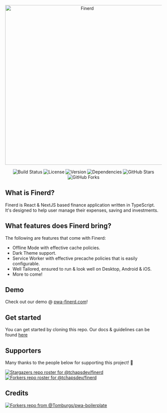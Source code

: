 <p align="center">
    <img
      width="512px"
      alt="Finerd"
      src="https://github.com/Tomburgs/pwa-boilerplate/raw/master/docs/pwa-finerd.png"
    />
</div>
<p align="center">
    <img alt="Build Status" src="https://github.com/tomburgs/pwa-boilerplate/workflows/Build/badge.svg">
    <img alt="License" src="https://img.shields.io/github/license/Tomburgs/pwa-boilerplate?label=License">
    <img alt="Version" src="https://img.shields.io/github/package-json/v/Tomburgs/pwa-boilerplate?label=Version">
    <img alt="Dependencies" src="https://img.shields.io/david/Tomburgs/pwa-boilerplate?label=Dependencies">
    <img alt="GitHub Stars" src="https://img.shields.io/github/stars/Tomburgs/pwa-boilerplate?label=Stars">
    <img alt="GitHub Forks" src="https://img.shields.io/github/forks/Tomburgs/pwa-boilerplate?label=Forks">
</p>

## What is Finerd?

Finerd is React & NextJS based finance application written in TypeScript.
It's designed to help user manage their expenses, saving and investments.

## What features does Finerd bring?

The following are features that come with Finerd:
- Offline Mode with effective cache policies.
- Dark Theme support.
- Service Worker with effective precache policies that is easily configurable.
- Well Tailored, ensured to run & look well on Desktop, Android & iOS.
- More to come!

## Demo

Check out our demo @ [pwa-finerd.com](https://pwa-finerd.com)!

## Get started

You can get started by cloning this repo.
Our docs & guidelines can be found [here](docs/)

## Supporters

Many thanks to the people below for supporting this project! 🎉

[![Stargazers repo roster for @tchapsdev/finerd](https://reporoster.com/stars/tchapsdev/finerd)](https://github.com/tchapsdev/finerd/stargazers)
[![Forkers repo roster for @tchapsdev/finerd](https://reporoster.com/forks/tchapsdev/finerd)](https://github.com/tchapsdev/finerd/network/members)

## Credits

[![Forkers repo from @Tomburgs/pwa-boilerplate](https://github.com/tomburgs/pwa-boilerplate)](https://github.com/tomburgs/pwa-boilerplate)
